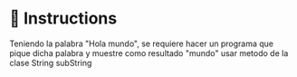 # 📝 Instructions

Teniendo la palabra "Hola mundo", se requiere hacer un programa que pique dicha palabra y muestre como resultado "mundo"
usar metodo de la clase String subString